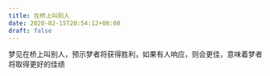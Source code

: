 ```yaml
---
title: 在桥上叫别人
date: 2020-02-15T20:54:12+08:00
draft: false
---
```


梦见在桥上叫别人，预示梦者将获得胜利，如果有人响应，则会更佳，意味着梦者将取得更好的佳绩